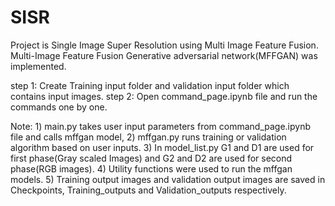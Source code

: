 # SISR
Project is Single Image Super Resolution using Multi Image Feature Fusion.
Multi-Image Feature Fusion Generative adversarial network(MFFGAN) was implemented.

step 1: Create Training input folder and validation input folder which contains input images.
step 2: Open command_page.ipynb file and run the commands one by one.

Note: 1) main.py takes user input parameters from  command_page.ipynb  file and calls mffgan model, 
      2) mffgan.py runs training or validation algorithm based on user inputs.
      3) In model_list.py  G1 and D1 are used for first phase(Gray scaled Images) and G2 and D2 are used for second phase(RGB images).
      4) Utility functions were used to run the mffgan models.
      5) Training output images and validation output images are saved in Checkpoints, Training_outputs and Validation_outputs respectively.
 
